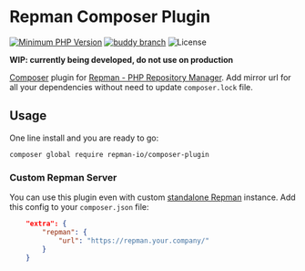 # Repman Composer Plugin

[![Minimum PHP Version](https://img.shields.io/badge/php-%3E%3D%207.3-8892BF.svg)](https://php.net/)
[![buddy branch](https://app.buddy.works/repman/composer-plugin/repository/branch/master/badge.svg?token=dbd28b3ece0d16aba095b8a33d0893d15f0403fbcc285a2a1a175cc77f7c94a8 "buddy branch")](https://app.buddy.works/repman/composer-plugin/repository/branch/master)
![License](https://img.shields.io/github/license/repman-io/composer-plugin)

**WIP: currently being developed, do not use on production**

[Composer](https://getcomposer.org/) plugin for [Repman - PHP Repository Manager](https://repman.io/proxy). Add mirror url for all your dependencies without need to update `composer.lock` file.

## Usage

One line install and you are ready to go:

```shell script
composer global require repman-io/composer-plugin
```

### Custom Repman Server

You can use this plugin even with custom [standalone Repman](https://repman.io/standalone) instance. Add this config to your `composer.json` file:

```json
    "extra": {
        "repman": {
            "url": "https://repman.your.company/"
        }
    }
```
